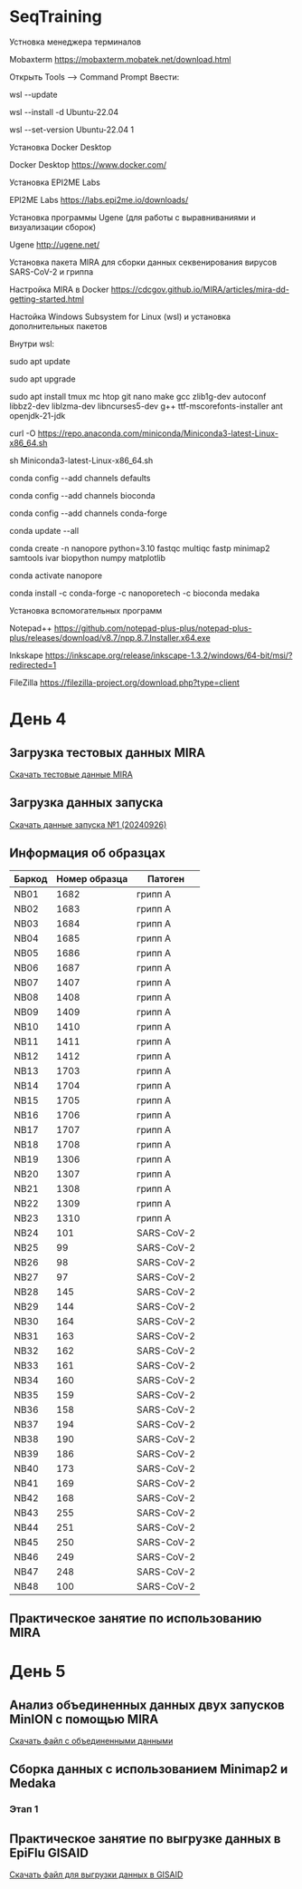 # SeqTraining

Устновка менеджера терминалов

Mobaxterm
https://mobaxterm.mobatek.net/download.html

Открыть Tools --> Command Prompt
Ввести:

wsl --update
 
wsl --install -d Ubuntu-22.04

wsl --set-version Ubuntu-22.04 1


Установка Docker Desktop

Docker Desktop
https://www.docker.com/

Установка EPI2ME Labs

EPI2ME Labs
https://labs.epi2me.io/downloads/

Установка программы Ugene (для работы с выравниваниями и визуализации сборок)

Ugene
http://ugene.net/


Установка пакета MIRA для сборки данных секвенирования вирусов SARS-CoV-2 и гриппа

Настройка MIRA в Docker
https://cdcgov.github.io/MIRA/articles/mira-dd-getting-started.html

Настойка Windows Subsystem for Linux (wsl) и установка дополнительных пакетов

Внутри wsl:

sudo apt update

sudo apt upgrade

sudo apt install tmux mc htop git nano make gcc zlib1g-dev autoconf libbz2-dev liblzma-dev libncurses5-dev g++ ttf-mscorefonts-installer ant openjdk-21-jdk

curl -O https://repo.anaconda.com/miniconda/Miniconda3-latest-Linux-x86_64.sh 

sh Miniconda3-latest-Linux-x86_64.sh

conda config --add channels defaults

conda config --add channels bioconda

conda config --add channels conda-forge

conda update --all

conda create -n nanopore python=3.10 fastqc multiqc fastp minimap2 samtools ivar biopython numpy matplotlib

conda activate nanopore

conda install -c conda-forge -c nanoporetech -c bioconda medaka



Установка вспомогательных программ

Notepad++
https://github.com/notepad-plus-plus/notepad-plus-plus/releases/download/v8.7/npp.8.7.Installer.x64.exe



Inkskape
https://inkscape.org/release/inkscape-1.3.2/windows/64-bit/msi/?redirected=1


FileZilla
https://filezilla-project.org/download.php?type=client



# **День 4**
## Загрузка тестовых данных MIRA

[Скачать тестовые данные MIRA](https://drive.google.com/file/d/1E_-94hdu1l3sKhHySOEk55l1AjXz3Uex/view?usp=sharing)

## Загрузка данных запуска
[Скачать данные запуска №1 (20240926)](https://bit.ly/3ZG5HIR)

## Информация об образцах

| Баркод | Номер образца | Патоген |
| ------ | ------------- | ------- |
| NB01 | 1682 | грипп A |
| NB02 | 1683 | грипп A |
| NB03 | 1684 | грипп A |
| NB04 | 1685 | грипп A |
| NB05 | 1686 | грипп A |
| NB06 | 1687 | грипп A |
| NB07 | 1407 | грипп A |
| NB08 | 1408 | грипп A |
| NB09 | 1409 | грипп A |
| NB10 | 1410 | грипп A |
| NB11 | 1411 | грипп A |
| NB12 | 1412 | грипп A |
| NB13 | 1703 | грипп A |
| NB14 | 1704 | грипп A |
| NB15 | 1705 | грипп A |
| NB16 | 1706 | грипп A |
| NB17 | 1707 | грипп A |
| NB18 | 1708 | грипп A |
| NB19 | 1306 | грипп A |
| NB20 | 1307 | грипп A |
| NB21 | 1308 | грипп A |
| NB22 | 1309 | грипп A |
| NB23 | 1310 | грипп A |
| NB24 | 101 | SARS-CoV-2 |
| NB25 | 99 | SARS-CoV-2 |
| NB26 | 98 | SARS-CoV-2 |
| NB27 | 97 | SARS-CoV-2 |
| NB28 | 145 | SARS-CoV-2 |
| NB29 | 144 | SARS-CoV-2 |
| NB30 | 164 | SARS-CoV-2 |
| NB31 | 163 | SARS-CoV-2 |
| NB32 | 162 | SARS-CoV-2 |
| NB33 | 161 | SARS-CoV-2 |
| NB34 | 160 | SARS-CoV-2 |
| NB35 | 159 | SARS-CoV-2 |
| NB36 | 158 | SARS-CoV-2 |
| NB37 | 194 | SARS-CoV-2 |
| NB38 | 190 | SARS-CoV-2 |
| NB39 | 186 | SARS-CoV-2 |
| NB40 | 173 | SARS-CoV-2 |
| NB41 | 169 | SARS-CoV-2 |
| NB42 | 168 | SARS-CoV-2 |
| NB43 | 255 | SARS-CoV-2 |
| NB44 | 251 | SARS-CoV-2 |
| NB45 | 250 | SARS-CoV-2 |
| NB46 | 249 | SARS-CoV-2 |
| NB47 | 248 | SARS-CoV-2 |
| NB48 | 100 | SARS-CoV-2 |






## Практическое занятие по использованию MIRA


# **День 5**

## Анализ объединенных данных двух запусков MinION с помощью MIRA

[Скачать файл с объединенными данными](https://drive.google.com/file/d/1p058zEu5QlG5hxISuEtuJ6tlPWBYQWHo/view?usp=sharing)

## Сборка данных с использованием Minimap2 и Medaka

### Этап 1


## Практическое занятие по выгрузке данных в EpiFlu GISAID
[Скачать файл для выгрузки данных в GISAID](https://drive.google.com/file/d/1rUlqb5eCA1Jq3i2x0YKUUklPwHNgQKbB/view?usp=sharing)

